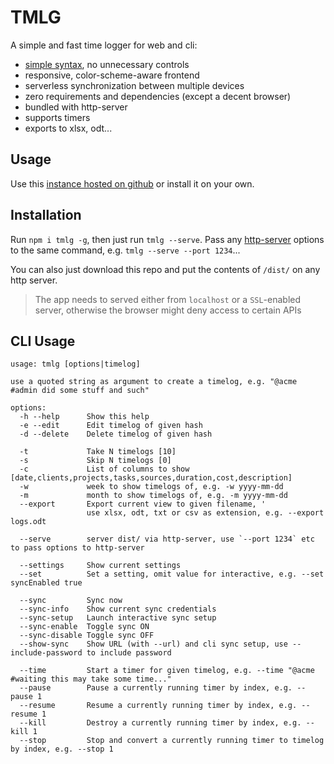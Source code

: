 # TMLG

A simple and fast time logger for web and cli:

- [simple syntax](https://mtillmann.github.io/tmlg/#h=help), no unnecessary controls
- responsive, color-scheme-aware frontend
- serverless synchronization between multiple devices
- zero requirements and dependencies (except a decent browser)
- bundled with http-server
- supports timers
- exports to xlsx, odt...

## Usage

Use this [instance hosted on github](https://mtillmann.github.io/tmlg) or install it on your own.

## Installation

Run `npm i tmlg -g`, then just run `tmlg --serve`. Pass any [http-server](https://github.com/http-party/http-server/)
options to the same command, e.g. `tmlg --serve --port 1234`...

You can also just download this repo and put the contents of `/dist/` on any http server.

> The app needs to served either from `localhost` or a `SSL`-enabled server, otherwise the browser might deny access to certain APIs

## CLI Usage

```text
usage: tmlg [options|timelog]

use a quoted string as argument to create a timelog, e.g. "@acme #admin did some stuff and such"

options:
  -h --help      Show this help
  -e --edit      Edit timelog of given hash
  -d --delete    Delete timelog of given hash

  -t             Take N timelogs [10]
  -s             Skip N timelogs [0]
  -c             List of columns to show [date,clients,projects,tasks,sources,duration,cost,description]
  -w             week to show timelogs of, e.g. -w yyyy-mm-dd
  -m             month to show timelogs of, e.g. -m yyyy-mm-dd
  --export       Export current view to given filename, '
                 use xlsx, odt, txt or csv as extension, e.g. --export logs.odt

  --serve        server dist/ via http-server, use `--port 1234` etc to pass options to http-server

  --settings     Show current settings
  --set          Set a setting, omit value for interactive, e.g. --set syncEnabled true

  --sync         Sync now
  --sync-info    Show current sync credentials
  --sync-setup   Launch interactive sync setup
  --sync-enable  Toggle sync ON
  --sync-disable Toggle sync OFF
  --show-sync    Show URL (with --url) and cli sync setup, use --include-password to include password

  --time         Start a timer for given timelog, e.g. --time "@acme #waiting this may take some time..."
  --pause        Pause a currently running timer by index, e.g. --pause 1
  --resume       Resume a currently running timer by index, e.g. --resume 1
  --kill         Destroy a currently running timer by index, e.g. --kill 1
  --stop         Stop and convert a currently running timer to timelog by index, e.g. --stop 1
```
